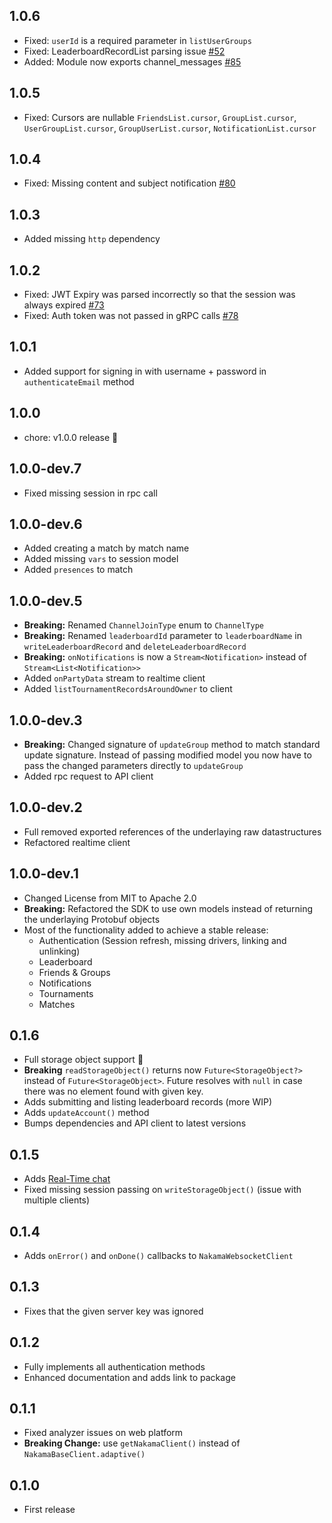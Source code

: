 ## 1.0.6

* Fixed: `userId` is a required parameter in `listUserGroups`
* Fixed: LeaderboardRecordList parsing issue [#52](https://github.com/heroiclabs/nakama-dart/issues/52)
* Added: Module now exports channel_messages [#85](https://github.com/heroiclabs/nakama-dart/pull/85)

## 1.0.5

* Fixed: Cursors are nullable `FriendsList.cursor`, `GroupList.cursor`, `UserGroupList.cursor`, `GroupUserList.cursor`, `NotificationList.cursor`

## 1.0.4

* Fixed: Missing content and subject notification [#80](https://github.com/heroiclabs/nakama-dart/issues/80)

## 1.0.3

* Added missing `http` dependency

## 1.0.2

* Fixed: JWT Expiry was parsed incorrectly so that the session was always expired [#73](https://github.com/heroiclabs/nakama-dart/issues/73)
* Fixed: Auth token was not passed in gRPC calls [#78](https://github.com/heroiclabs/nakama-dart/pull/78)

## 1.0.1

* Added support for signing in with username + password in `authenticateEmail` method

## 1.0.0

* chore: v1.0.0 release 🚀

## 1.0.0-dev.7

* Fixed missing session in rpc call

## 1.0.0-dev.6

* Added creating a match by match name
* Added missing `vars` to session model
* Added `presences` to match

## 1.0.0-dev.5

* **Breaking:** Renamed `ChannelJoinType` enum to `ChannelType`
* **Breaking:** Renamed `leaderboardId` parameter to `leaderboardName` in `writeLeaderboardRecord` and `deleteLeaderboardRecord`
* **Breaking:** `onNotifications` is now a `Stream<Notification>` instead of `Stream<List<Notification>>`
* Added `onPartyData` stream to realtime client
* Added `listTournamentRecordsAroundOwner` to client

## 1.0.0-dev.3

* **Breaking:** Changed signature of `updateGroup` method to match standard update signature. Instead of passing modified model you now have to pass the changed parameters directly to `updateGroup`
* Added rpc request to API client

## 1.0.0-dev.2

* Full removed exported references of the underlaying raw datastructures
* Refactored realtime client

## 1.0.0-dev.1

* Changed License from MIT to Apache 2.0
* **Breaking:** Refactored the SDK to use own models instead of returning the underlaying Protobuf objects
* Most of the functionality added to achieve a stable release:
  * Authentication (Session refresh, missing drivers, linking and unlinking)
  * Leaderboard 
  * Friends & Groups
  * Notifications
  * Tournaments
  * Matches

## 0.1.6

* Full storage object support 🎉
* **Breaking** `readStorageObject()` returns now `Future<StorageObject?>` instead of `Future<StorageObject>`. Future resolves with `null` in case there was no element found with given key.
* Adds submitting and listing leaderboard records (more WIP)
* Adds `updateAccount()` method
* Bumps dependencies and API client to latest versions

## 0.1.5

* Adds [Real-Time chat](https://heroiclabs.com/docs/nakama/concepts/chat)
* Fixed missing session passing on `writeStorageObject()` (issue with multiple clients)

## 0.1.4
* Adds `onError()` and `onDone()` callbacks to `NakamaWebsocketClient`

## 0.1.3
* Fixes that the given server key was ignored

## 0.1.2
* Fully implements all authentication methods
* Enhanced documentation and adds link to package

## 0.1.1
* Fixed analyzer issues on web platform
* **Breaking Change:** use `getNakamaClient()` instead of `NakamaBaseClient.adaptive()`

## 0.1.0
* First release